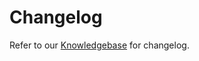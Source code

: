 # Changelog

Refer to our [Knowledgebase](https://help.billplz.com/hc/en-us/sections/360003364213) for changelog.